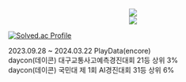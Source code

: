 <div align=center>
    <br>
    <img src="https://github-readme-stats.vercel.app/api/top-langs/?username=stfano&layout=compact&theme=dark">
    <br>
    <img src="https://github-readme-stats.vercel.app/api?username=stfano&theme=transparent&show_icons=true">
    <br>
</div>

[![Solved.ac Profile](http://mazassumnida.wtf/api/generate_badge?boj=fano99)](https://solved.ac/fano99)


2023.09.28 ~ 2024.03.22 PlayData(encore)
<br>
daycon(데이콘) 대구교통사고예측경진대회 21등 상위 3%
<br>
daycon(데이콘) 국민대 제 1회 AI경진대회 31등 상위 6%
